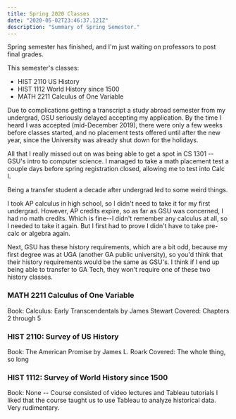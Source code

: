 ```yaml
---
title: Spring 2020 Classes
date: "2020-05-02T23:46:37.121Z"
description: "Summary of Spring Semester."
---
```


Spring semester has finished, and I'm just waiting on professors to post final grades.

This semester's classes:
- HIST 2110 US History
- HIST 1112 World History since 1500
- MATH 2211 Calculus of One Variable

Due to complications getting a transcript a study abroad semester from my undergrad, GSU seriously delayed accepting my application. By the time I heard I was accepted (mid-December 2019), there were only a few weeks before classes started, and no placement tests offered until after the new year, since the University was already shut down for the holidays.

All that I really missed out on was being able to get a spot in CS 1301 -- GSU's intro to computer science. I managed to take a math placement test a couple days before spring registration closed, allowing me to test into Calc I.

Being a transfer student a decade after undergrad led to some weird things.

I took AP calculus in high school, so I didn't need to take it for my first undergrad. However, AP credits expire, so as far as GSU was concerned, I had no math credits. Which is fine--I didn't remember any calculus at all, so I needed to take it again. But I first had to prove I didn't have to take pre-calc or algebra again.

Next, GSU has these history requirements, which are a bit odd, because my first degree was at UGA (another GA public university), so you'd think that their history requirements would be the same as GSU's. I think if I end up being able to transfer to GA Tech, they won't require one of these two history classes.

### MATH 2211 Calculus of One Variable
Book: Calculus: Early Transcendentals by James Stewart
Covered: Chapters 2 through 5

### HIST 2110: Survey of US History
Book: The American Promise by James L. Roark
Covered: The whole thing, so long

### HIST 1112: Survey of World History since 1500
Book: None -- Course consisted of video lectures and Tableau tutorials
I liked that the course taught us to use Tableau to analyze historical data. Very rudimentary.

